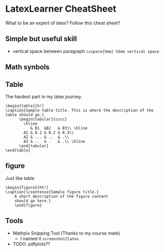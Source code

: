 # LatexLearner CheatSheet
What to be an expert of latex? Follow this cheat sheet?

## Simple but useful skill
- vertical space between paragraph `\vspace{5mm} %5mm vertical space`

## Math synbols


## Table
The hardest part in my latex journey.
```
\begin{table}[h!]
\caption{Sample table title. This is where the description of the table should go.}
      \begin{tabular}{cccc}
        \hline
           & B1  &B2   & B3\\ \hline
        A1 & 0.1 & 0.2 & 0.3\\
        A2 & ... & ..  & .\\
        A3 & ..  & .   & .\\ \hline
      \end{tabular}
\end{table}
```

## figure
Just like table
```
\begin{figure}[ht!]
\caption{\csentence{Sample figure title.}
    A short description of the figure content
    should go here.}
    \end{figure}

```
## Tools
- Mathpix Snipping Tool (Thanks to my course mate)
  - I named it `screenshot2latex`
- TODO: pdfplots?? 
